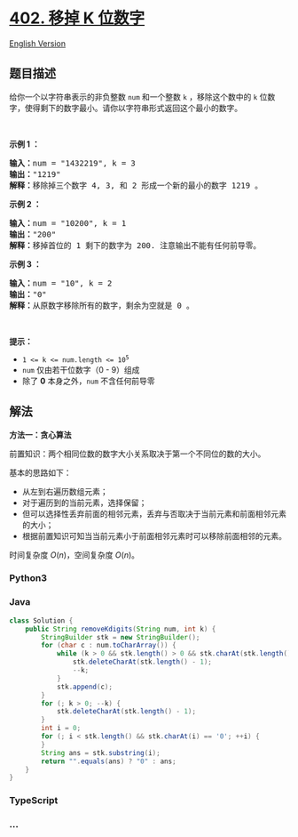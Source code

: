 # [402. 移掉 K 位数字](https://leetcode.cn/problems/remove-k-digits)

[English Version](/solution/0400-0499/0402.Remove%20K%20Digits/README_EN.md)

## 题目描述

<!-- 这里写题目描述 -->

<p>给你一个以字符串表示的非负整数 <code>num</code> 和一个整数 <code>k</code> ，移除这个数中的 <code>k</code><em> </em>位数字，使得剩下的数字最小。请你以字符串形式返回这个最小的数字。</p>
 

<p><strong>示例 1 ：</strong></p>

<pre>
<strong>输入：</strong>num = "1432219", k = 3
<strong>输出：</strong>"1219"
<strong>解释：</strong>移除掉三个数字 4, 3, 和 2 形成一个新的最小的数字 1219 。
</pre>

<p><strong>示例 2 ：</strong></p>

<pre>
<strong>输入：</strong>num = "10200", k = 1
<strong>输出：</strong>"200"
<strong>解释：</strong>移掉首位的 1 剩下的数字为 200. 注意输出不能有任何前导零。
</pre>

<p><strong>示例 3 ：</strong></p>

<pre>
<strong>输入：</strong>num = "10", k = 2
<strong>输出：</strong>"0"
<strong>解释：</strong>从原数字移除所有的数字，剩余为空就是 0 。
</pre>

<p> </p>

<p><strong>提示：</strong></p>

<ul>
	<li><code>1 <= k <= num.length <= 10<sup>5</sup></code></li>
	<li><code>num</code> 仅由若干位数字（0 - 9）组成</li>
	<li>除了 <strong>0</strong> 本身之外，<code>num</code> 不含任何前导零</li>
</ul>

## 解法

<!-- 这里可写通用的实现逻辑 -->

**方法一：贪心算法**

前置知识：两个相同位数的数字大小关系取决于第一个不同位的数的大小。

基本的思路如下：

-   从左到右遍历数组元素；
-   对于遍历到的当前元素，选择保留；
-   但可以选择性丢弃前面的相邻元素，丢弃与否取决于当前元素和前面相邻元素的大小；
-   根据前置知识可知当当前元素小于前面相邻元素时可以移除前面相邻的元素。

时间复杂度 $O(n)$，空间复杂度 $O(n)$。

<!-- tabs:start -->

### **Python3**

<!-- 这里可写当前语言的特殊实现逻辑 -->



### **Java**

```java
class Solution {
    public String removeKdigits(String num, int k) {
        StringBuilder stk = new StringBuilder();
        for (char c : num.toCharArray()) {
            while (k > 0 && stk.length() > 0 && stk.charAt(stk.length() - 1) > c) {
                stk.deleteCharAt(stk.length() - 1);
                --k;
            }
            stk.append(c);
        }
        for (; k > 0; --k) {
            stk.deleteCharAt(stk.length() - 1);
        }
        int i = 0;
        for (; i < stk.length() && stk.charAt(i) == '0'; ++i) {
        }
        String ans = stk.substring(i);
        return "".equals(ans) ? "0" : ans;
    }
}
```









### **TypeScript**



### **...**

```

```


